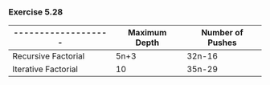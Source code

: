 ### Exercise 5.28
| ------------------- | Maximum Depth  | Number of Pushes |
| ------------------- | -------------  | ---------------- |
| Recursive Factorial | 5n+3           | 32n-16           |
| Iterative Factorial | 10             | 35n-29           |
